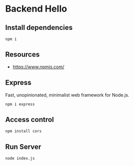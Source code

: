 # Backend Hello

## Install dependencies
```
npm i
```

## Resources
- https://www.npmjs.com/

## Express
Fast, unopinionated, minimalist web framework for Node.js.
```
npm i express 
```
## Access control
```
npm install cors
```
## Run Server
```
node index.js
```
